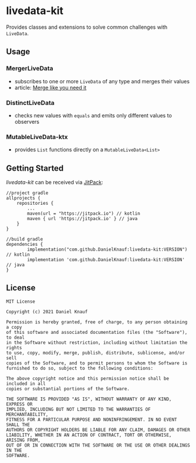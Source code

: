 # livedata-kit
Provides classes and extensions to solve common challenges with `LiveData`. 

## Usage
### MergerLiveData
- subscribes to one or more `LiveData` of any type and merges their values
- article: [Merge like you need it](https://daniel-knauf.medium.com/merging-livedata-like-you-need-it-3abcf6b756ca) 

### DistinctLiveData
- checks new values with `equals` and emits only different values to observers

### MutableLiveData-ktx
- provides `List` functions directly on a `MutableLiveData<List>`   

## Getting Started
_livedata-kit_ can be received via [JitPack](https://jitpack.io): 

```
//project gradle
allprojects {
    repositories {
        ...
        maven(url = "https://jitpack.io") // kotlin
        maven { url 'https://jitpack.io' } // java
    }
}
```
```
//build gradle
dependencies {
        implementation("com.github.DanielKnauf:livedata-kit:VERSION") // kotlin
        implementation 'com.github.DanielKnauf:livedata-kit:VERSION' // java
}
```

## License
```
MIT License

Copyright (c) 2021 Daniel Knauf

Permission is hereby granted, free of charge, to any person obtaining a copy
of this software and associated documentation files (the "Software"), to deal
in the Software without restriction, including without limitation the rights
to use, copy, modify, merge, publish, distribute, sublicense, and/or sell
copies of the Software, and to permit persons to whom the Software is
furnished to do so, subject to the following conditions:

The above copyright notice and this permission notice shall be included in all
copies or substantial portions of the Software.

THE SOFTWARE IS PROVIDED "AS IS", WITHOUT WARRANTY OF ANY KIND, EXPRESS OR
IMPLIED, INCLUDING BUT NOT LIMITED TO THE WARRANTIES OF MERCHANTABILITY,
FITNESS FOR A PARTICULAR PURPOSE AND NONINFRINGEMENT. IN NO EVENT SHALL THE
AUTHORS OR COPYRIGHT HOLDERS BE LIABLE FOR ANY CLAIM, DAMAGES OR OTHER
LIABILITY, WHETHER IN AN ACTION OF CONTRACT, TORT OR OTHERWISE, ARISING FROM,
OUT OF OR IN CONNECTION WITH THE SOFTWARE OR THE USE OR OTHER DEALINGS IN THE
SOFTWARE.
```

